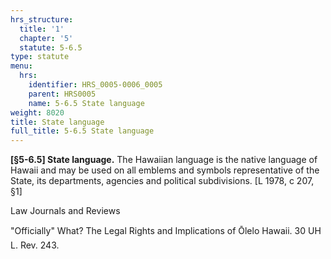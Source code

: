 ```yaml
---
hrs_structure:
  title: '1'
  chapter: '5'
  statute: 5-6.5
type: statute
menu:
  hrs:
    identifier: HRS_0005-0006_0005
    parent: HRS0005
    name: 5-6.5 State language
weight: 8020
title: State language
full_title: 5-6.5 State language
---
```

**[§5-6.5] State language.** The Hawaiian language is the native language of Hawaii and may be used on all emblems and symbols representative of the State, its departments, agencies and political subdivisions. [L 1978, c 207, §1]

Law Journals and Reviews

"Officially" What? The Legal Rights and Implications of Ōlelo Hawaii. 30 UH L. Rev. 243.
